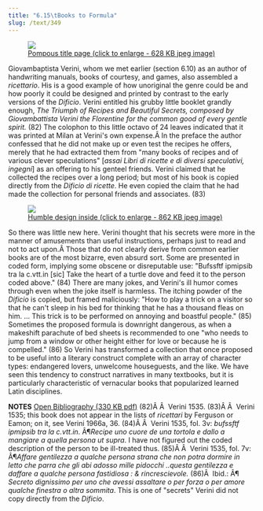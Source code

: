 ```yaml
---
title: "6.15\tBooks to Formula"
slug: /text/349
---
```

<p style="text-align: center;"></p>


<figure class="mkdn-figure">
    <a href="images_full//6.00_Chapter_Six/HFS_024.01.jpg" class="mkdn-image-link">
    <img class="mkdn-image" src="images_full//6.00_Chapter_Six/HFS_024.01.jpg" />
    <figcaption class="mkdn-figcaption">Pompous title page (click to enlarge - 628 KB jpeg image)</figcaption>
    </a>
</figure>

Giovambaptista Verini, whom we met earlier (section 6.10) as an author of handwriting manuals, books of courtesy, and games, also assembled a <em>ricettario</em>. His is a good example of how unoriginal the genre could be and how poorly it could be designed and printed by contrast to the early versions of the <em>Dificio</em>. Verini entitled his grubby little booklet grandly enough, <em>The Triumph of Recipes and Beautiful Secrets, composed by Giovambattista Verini the Florentine for the common good of every gentle spirit.</em> (82) The colophon to this little octavo of 24 leaves indicated that it was printed at Milan at Verini's own expense.Â In the preface the author confessed that he did not make up or even test the recipes he offers, merely that he had extracted them from "many books of recipes and of various clever speculations" [<em>assai Libri di ricette e di diversi speculativi, ingegni</em>] as an offering to his genteel friends. Verini claimed that he collected the recipes over a long period; but most of his book is copied directly from the <em>Dificio di ricette</em>. He even copied the claim that he had made the collection for personal friends and associates. (83)
<p style="text-align: center;"></p>


<figure class="mkdn-figure">
    <a href="images_full//6.00_Chapter_Six/HFS_024.02.jpg" class="mkdn-image-link">
    <img class="mkdn-image" src="images_full//6.00_Chapter_Six/HFS_024.02.jpg" />
    <figcaption class="mkdn-figcaption">Humble design inside (click to enlarge - 862 KB jpeg image)</figcaption>
    </a>
</figure>

So there was little new here. Verini thought that his secrets were more in the manner of amusements than useful instructions, perhaps just to read and not to act upon.Â Those that do not clearly derive from common earlier books are of the most bizarre, even absurd sort. Some are presented in coded form, implying some obscene or disreputable use: "Bufssftf ipmipsib tra la c.vtt.in [sic] Take the heart of a turtle dove and feed it to the person coded above." (84) There are many jokes, and Verini's ill humor comes through even when the joke itself is harmless. The itching powder of the <em>Dificio</em> is copied, but framed maliciously: "How to play a trick on a visitor so that he can't sleep in his bed for thinking that he has a thousand fleas on him. ... This trick is to be performed on annoying and boastful people." (85) Sometimes the proposed formula is downright dangerous, as when a makeshift parachute of bed sheets is recommended to one "who needs to jump from a window or other height either for love or because he is compelled." (86) So Verini has transformed a collection that once proposed to be useful into a literary construct complete with an array of character types: endangered lovers, unwelcome houseguests, and the like. We have seen this tendency to construct narratives in many textbooks, but it is particularly characteristic of vernacular books that popularized learned Latin disciplines.

<strong>NOTES</strong>
<a href="http://www.humanismforsale.org/bibliography.pdf" target="new">Open Bibliography (330 KB pdf)</a>
(82)Â Â  Verini 1535.
(83)Â Â  Verini 1535; this book does not appear in the lists of <em>ricettari</em> by Ferguson or Eamon; on it, see Verini 1966a, 36.
(84)Â Â  Verini 1535, fol. 3v: <em>bufssftf ipmipsib tra la c.vtt.in</em>. Â¶<em>Recipe uno cuore de una tortola e dallo a mangiare a quella persona ut supra</em>. I have not figured out the coded description of the person to be ill-treated thus.
(85)Â Â  Verini 1535, fol. 7v: Â¶<em>Affare gentilezza a qualche persona strana che non potra dormire in letto che parra che gli abi adosso mille pidocchi ..questa gentilezza e daffare a qualche persona fastidiosa : &amp; rincrescievole.</em>
(86)Â  Ibid.: Â¶ <em>Secreto dignissimo per uno che avessi assaltare o per forza o per amore qualche finestra o altra sommita</em>. This is one of "secrets" Verini did not copy directly from the <em>Dificio</em>.
